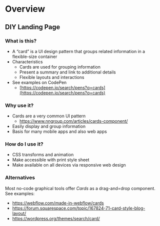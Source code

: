 # Overview

## DIY Landing Page

### What is this?

* &#x20;A “card” is a UI design pattern that groups related information in a flexible-size container
* Characteristics
  * Cards are used for grouping information
  * Present a summary and link to additional details
  * Flexible layouts and interactions
* See examples on CodePen
  * [https://codepen.io/search/pens?q=cards](https://codepen.io/search/pens?q=cards)

### Why use it?

* Cards are a very common UI pattern
  * https://www.nngroup.com/articles/cards-component/
* Easily display and group information
* Basis for many mobile apps and also web apps

### How do I use it?

* CSS transforms and animation
* Make accessible with print style sheet
* Make available on all devices via responsive web design

### Alternatives

Most no-code graphical tools offer _Cards_ as a drag-and=drop component. See examples:

* https://webflow.com/made-in-webflow/cards
* https://forum.squarespace.com/topic/167824-71-card-style-blog-layout/
* https://wordpress.org/themes/search/card/
